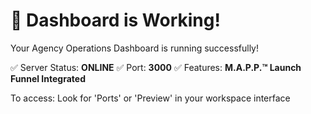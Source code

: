 # 🎉 Dashboard is Working!

Your Agency Operations Dashboard is running successfully!

✅ Server Status: **ONLINE**
✅ Port: **3000**
✅ Features: **M.A.P.P.™ Launch Funnel Integrated**

To access: Look for 'Ports' or 'Preview' in your workspace interface
